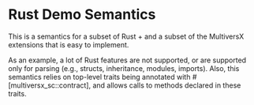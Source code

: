 Rust Demo Semantics
===================

This is a semantics for a subset of Rust + and a subset of the MultiversX
extensions that is easy to implement.

As an example, a lot of Rust features are not supported, or are supported
only for parsing (e.g., structs, inheritance, modules, imports).
Also, this semantics relies on top-level traits being annotated with
#[multiversx_sc::contract], and allows calls to methods declared in these
traits.
